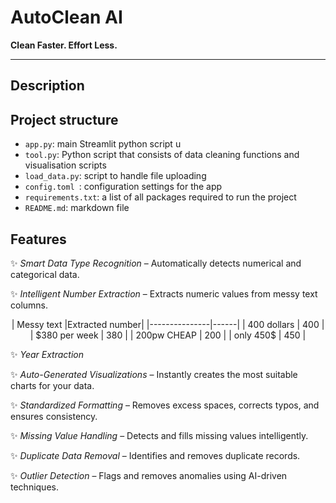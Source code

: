 # **AutoClean AI**
**Clean Faster. Effort Less.**

---

## **Description**

## **Project structure**
- `app.py`: main Streamlit python script u
- `tool.py`: Python script that consists of data cleaning functions and visualisation scripts
- `load_data.py`: script to handle file uploading
- `config.toml `: configuration settings for the app 
- `requirements.txt`: a list of all packages required to run the project
- `README.md`: markdown file

## **Features** 
✨ *Smart Data Type Recognition* – Automatically detects numerical and categorical data.

✨ *Intelligent Number Extraction* – Extracts numeric values from messy text columns.
<div align="center">
| Messy text    |Extracted number| 
|---------------|------|
| 400 dollars   | 400  |
| $380 per week | 380  |
| 200pw CHEAP   | 200  |
| only 450$     | 450  |
</div>

✨ *Year Extraction*

✨ *Auto-Generated Visualizations* – Instantly creates the most suitable charts for your data.

✨ *Standardized Formatting* – Removes excess spaces, corrects typos, and ensures consistency.

✨ *Missing Value Handling* – Detects and fills missing values intelligently.

✨ *Duplicate Data Removal* – Identifies and removes duplicate records.

✨ *Outlier Detection* – Flags and removes anomalies using AI-driven techniques.
